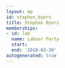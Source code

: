 ```yaml
---
layout: mp
id: stephen_byers
title: Stephen Byers
memberships:
- id: lab
  name: Labour Party
  start: 
  end: '2010-03-30'
autogenerated: true
---
```

